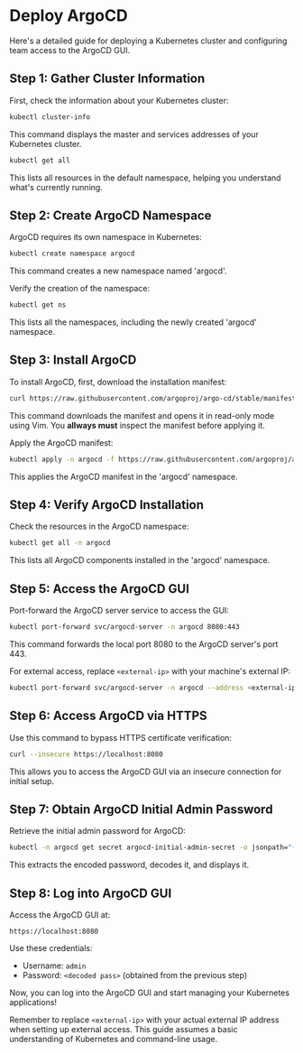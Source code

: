 # Deploy ArgoCD

Here's a detailed guide for deploying a Kubernetes cluster and configuring team access to the ArgoCD GUI.


## Step 1: Gather Cluster Information

First, check the information about your Kubernetes cluster:

```sh
kubectl cluster-info
```

This command displays the master and services addresses of your Kubernetes cluster.

```sh
kubectl get all
```

This lists all resources in the default namespace, helping you understand what's currently running.

## Step 2: Create ArgoCD Namespace

ArgoCD requires its own namespace in Kubernetes:

```sh
kubectl create namespace argocd
```

This command creates a new namespace named 'argocd'.

Verify the creation of the namespace:

```sh
kubectl get ns
```

This lists all the namespaces, including the newly created 'argocd' namespace.

## Step 3: Install ArgoCD

To install ArgoCD, first, download the installation manifest:

```sh
curl https://raw.githubusercontent.com/argoproj/argo-cd/stable/manifests/install.yaml | vim -R -
```

This command downloads the manifest and opens it in read-only mode using Vim. You **allways must** inspect the manifest before applying it.

Apply the ArgoCD manifest:

```sh
kubectl apply -n argocd -f https://raw.githubusercontent.com/argoproj/argo-cd/stable/manifests/install.yaml
```

This applies the ArgoCD manifest in the 'argocd' namespace.

## Step 4: Verify ArgoCD Installation

Check the resources in the ArgoCD namespace:

```sh
kubectl get all -n argocd
```

This lists all ArgoCD components installed in the 'argocd' namespace.

## Step 5: Access the ArgoCD GUI

Port-forward the ArgoCD server service to access the GUI:

```sh
kubectl port-forward svc/argocd-server -n argocd 8080:443
```

This command forwards the local port 8080 to the ArgoCD server's port 443.

For external access, replace `<external-ip>` with your machine's external IP:

```sh
kubectl port-forward svc/argocd-server -n argocd --address <external-ip> 8080:443
```

## Step 6: Access ArgoCD via HTTPS

Use this command to bypass HTTPS certificate verification:

```sh
curl --insecure https://localhost:8080
```

This allows you to access the ArgoCD GUI via an insecure connection for initial setup.

## Step 7: Obtain ArgoCD Initial Admin Password

Retrieve the initial admin password for ArgoCD:

```sh
kubectl -n argocd get secret argocd-initial-admin-secret -o jsonpath="{.data.password}" | base64 -d; echo
```

This extracts the encoded password, decodes it, and displays it.

## Step 8: Log into ArgoCD GUI

Access the ArgoCD GUI at:

`https://localhost:8080`

Use these credentials:
- Username: `admin`
- Password: `<decoded pass>` (obtained from the previous step)

Now, you can log into the ArgoCD GUI and start managing your Kubernetes applications!

Remember to replace `<external-ip>` with your actual external IP address when setting up external access. This guide assumes a basic understanding of Kubernetes and command-line usage.